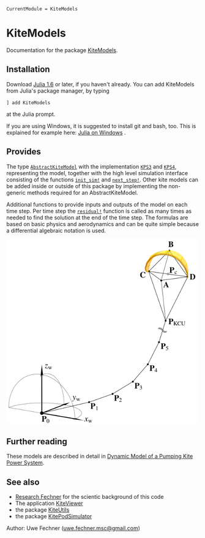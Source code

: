 ```@meta
CurrentModule = KiteModels
```

# KiteModels

Documentation for the package [KiteModels](https://github.com/ufechner7/KiteModels.jl).

## Installation

Download [Julia 1.6](http://www.julialang.org) or later, if you haven't already. You can add KiteModels from  Julia's package manager, by typing 
```
] add KiteModels
``` 
at the Julia prompt.

If you are using Windows, it is suggested to install git and bash, too. This is explained for example here: [Julia on Windows](https://github.com/ufechner7/KiteViewer/blob/main/doc/Windows.md) .

## Provides

The type [`AbstractKiteModel`](@ref) with the implementation [`KPS3`](@ref) and [`KPS4`](@ref), representing the model, together with the high level simulation interface consisting of the functions
[`init_sim!`](@ref) and [`next_step!`](@ref). Other kite models can be added inside or outside of this package by implementing the non-generic methods required for an AbstractKiteModel.

Additional functions to provide inputs and outputs of the model on each time step. Per time step the [`residual!`](@ref) function is called as many times as needed to find the solution at the end
of the time step. The formulas are based on basic physics and aerodynamics and can be quite simple because a differential algebraic notation is used.

![Four point kite power system model](kps4.png)

## Further reading
These models are described in detail in [Dynamic Model of a Pumping Kite Power System](http://arxiv.org/abs/1406.6218).

## See also
- [Research Fechner](https://research.tudelft.nl/en/publications/?search=Uwe+Fechner&pageSize=50&ordering=rating&descending=true) for the scientic background of this code
- The application [KiteViewer](https://github.com/ufechner7/KiteViewer)
- the package [KiteUtils](https://github.com/ufechner7/KiteUtils.jl)
- the package [KitePodSimulator](https://github.com/ufechner7/KitePodSimulator.jl)

Author: Uwe Fechner (uwe.fechner.msc@gmail.com)
